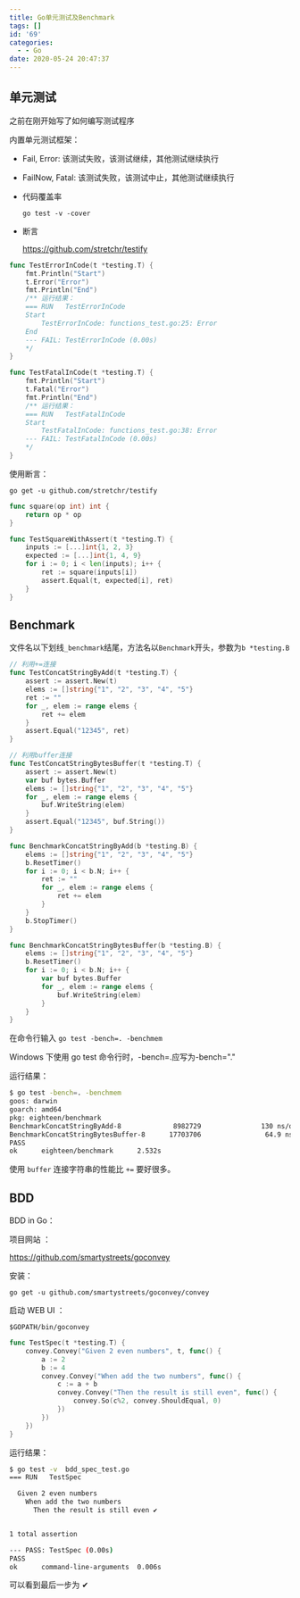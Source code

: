 ```yaml
---
title: Go单元测试及Benchmark
tags: []
id: '69'
categories:
  - - Go
date: 2020-05-24 20:47:37
---
```


## 单元测试

之前在刚开始写了如何编写测试程序

内置单元测试框架：

- Fail, Error: 该测试失败，该测试继续，其他测试继续执⾏

- FailNow, Fatal: 该测试失败，该测试中⽌，其他测试继续执⾏

- 代码覆盖率

  `go test -v -cover`

- 断言

  https://github.com/stretchr/testify

```go
func TestErrorInCode(t *testing.T) {
	fmt.Println("Start")
	t.Error("Error")
	fmt.Println("End")
	/** 运行结果：
	=== RUN   TestErrorInCode
	Start
	    TestErrorInCode: functions_test.go:25: Error
	End
	--- FAIL: TestErrorInCode (0.00s)
	*/
}

func TestFatalInCode(t *testing.T) {
	fmt.Println("Start")
	t.Fatal("Error")
	fmt.Println("End")
	/** 运行结果：
	=== RUN   TestFatalInCode
	Start
	    TestFatalInCode: functions_test.go:38: Error
	--- FAIL: TestFatalInCode (0.00s)
	*/
}
```

使用断言：

`go get -u github.com/stretchr/testify`

```go
func square(op int) int {
	return op * op
}

func TestSquareWithAssert(t *testing.T) {
	inputs := [...]int{1, 2, 3}
	expected := [...]int{1, 4, 9}
	for i := 0; i < len(inputs); i++ {
		ret := square(inputs[i])
		assert.Equal(t, expected[i], ret)
	}
}
```



## Benchmark

文件名以下划线`_benchmark`结尾，方法名以`Benchmark`开头，参数为`b *testing.B`

```go
// 利用+=连接
func TestConcatStringByAdd(t *testing.T) {
	assert := assert.New(t)
	elems := []string{"1", "2", "3", "4", "5"}
	ret := ""
	for _, elem := range elems {
		ret += elem
	}
	assert.Equal("12345", ret)
}

// 利用buffer连接
func TestConcatStringBytesBuffer(t *testing.T) {
	assert := assert.New(t)
	var buf bytes.Buffer
	elems := []string{"1", "2", "3", "4", "5"}
	for _, elem := range elems {
		buf.WriteString(elem)
	}
	assert.Equal("12345", buf.String())
}

func BenchmarkConcatStringByAdd(b *testing.B) {
	elems := []string{"1", "2", "3", "4", "5"}
	b.ResetTimer()
	for i := 0; i < b.N; i++ {
		ret := ""
		for _, elem := range elems {
			ret += elem
		}
	}
	b.StopTimer()
}

func BenchmarkConcatStringBytesBuffer(b *testing.B) {
	elems := []string{"1", "2", "3", "4", "5"}
	b.ResetTimer()
	for i := 0; i < b.N; i++ {
		var buf bytes.Buffer
		for _, elem := range elems {
			buf.WriteString(elem)
		}
	}
}
```

在命令行输入 `go test -bench=. -benchmem`

Windows 下使⽤ go test 命令⾏时，-bench=.应写为-bench="."

运行结果：

```bash
$ go test -bench=. -benchmem
goos: darwin
goarch: amd64
pkg: eighteen/benchmark
BenchmarkConcatStringByAdd-8             8982729               130 ns/op              16 B/op          4 allocs/op
BenchmarkConcatStringBytesBuffer-8      17703706                64.9 ns/op            64 B/op          1 allocs/op
PASS
ok      eighteen/benchmark      2.532s
```

使用 `buffer` 连接字符串的性能比 `+=` 要好很多。

## BDD

BDD in Go：

项⽬⽹站 ：

https://github.com/smartystreets/goconvey

安装：

`go get -u github.com/smartystreets/goconvey/convey`

启动 WEB UI ：

`$GOPATH/bin/goconvey`

```go
func TestSpec(t *testing.T) {
	convey.Convey("Given 2 even numbers", t, func() {
		a := 2
		b := 4
		convey.Convey("When add the two numbers", func() {
			c := a + b
			convey.Convey("Then the result is still even", func() {
				convey.So(c%2, convey.ShouldEqual, 0)
			})
		})
	})
}
```

运行结果：

```bash
$ go test -v  bdd_spec_test.go 
=== RUN   TestSpec

  Given 2 even numbers 
    When add the two numbers 
      Then the result is still even ✔


1 total assertion

--- PASS: TestSpec (0.00s)
PASS
ok      command-line-arguments  0.006s
```

可以看到最后一步为 ✔


